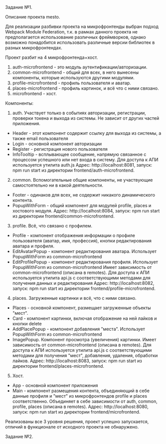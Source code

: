 Задание №1.

Описание проекта mesto.

Для реализации разбивки проекта на микрофронтенды выбран подход Webpack Module Federation, 
т.к. в рамках данного проекта не предполагается использование различных фреймворков, 
однако возможно понадобится использовать различные версии библиотек в разных микрофронтендах.

Проект разбит на 4 микрофронтенда+хост. 
1. auth-microfrontend - это модуль аутентификации/авторизации.
2. common-microfrontend - общий для всех, в него вынесены компоненты, которые используются другими модулями.
3. profile-microfrontend - профиль пользователя и аватар.
4. places-microfrontend - профиль картинок, и всё что с ними связано.
5. microfrontend - хост.

Компоненты:
1. auth. Участвует только в событиях авторизации, регистрации, проверки токена и выхода из системы. Не зависит от других частей приложения.
- Header - этот компонент содержит ссылку для выхода из системы, а также email пользователя
- Login - основной компонент авторизации
- Register - регистрация нового пользователя
- InfoTooltip - всплывающее сообщение, напрямую связанное с процессом успешного или нет входа в систему.
Для доступа к АПИ используется утилита auth.js
Адрес: http://localhost:8081, запуск: npm run start из директории frontend/auth-microfrontend.

2. common. Вспомогательные общие компоненты, не участвующие самостоятельно ни в какой деятельности.
- Footer - одинаков для всех, не содержит никакого динамического контента.
- PopupWithForm - общий компонент для модулей profile, places и хостового модуля.
Адрес: http://localhost:8084, запуск: npm run start из директории frontend/common-microfrontend.

3. profile. Всё, что связано с профилем.
- Profile - компонент отображения информации о профиле пользователя (аватар, имя, профессия), кнопки редактирования аватара и профиля.
- EditAvatarPopup - компонент редактирования аватара. Использует PopupWithForm из common-microfrontend
- EditProfilePopup - компонент редактирования профиля. Использует PopupWithForm из common-microfrontend
Имеет зависимость от common-microfrontend (описана в remotes).
Для доступа к АПИ используется утилита api.js с соответствующими методами для получения данных и редактирования
Адрес: http://localhost:8082, запуск: npm run start из директории frontend/profile-microfrontend.

4. places. Загруженные картинки и всё, что с ними связано.
- Places - основной компонент, размещает загруженные объекты "мест".
- Card - компонент картинки, включая отображение на ней лайков и кнопки delete
- AddPlacePopup - компонент добавления "места". Использует PopupWithForm из common-microfrontend
- ImagePopup. Компонент просмотра (увеличения) картинки.
Имеет зависимость от common-microfrontend (описана в remotes).
Для доступа к АПИ используется утилита api.js с соответствующими методами для получения "мест", добавления, удаления, обработки лайков.
Адрес: http://localhost:8083, запуск: npm run start из директории frontend/places-microfrontend.

5. Хост.
- App - основной компонент приложения
- Main - компонент размещения контента, объединяющий в себе данные профиля и "мест" из микрофронтендов profile и places соответственно.
Объединяет в себе зависимости от auth, common, profile, places (описана в remotes).
Адрес: http://localhost:8080, запуск: npm run start из директории frontend/microfrontend.

Реализованы все 3 уровня решения, проект успешно запускается, отличий в функционале от исходного проекта не обнаружено.



Задание №2.